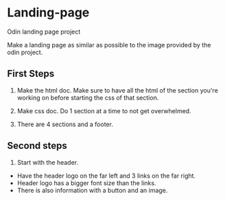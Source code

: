# Landing-page
Odin landing page project

Make a landing page as similar as possible to the image provided by the 
odin project.

## First Steps

1. Make the html doc. Make sure to have all the html of the section you're working on
before starting the css of that section.

2. Make css doc. Do 1 section at a time to not get overwhelmed.

3. There are 4 sections and a footer.

## Second steps

1. Start with the header.
- Have the header logo on the far left and 3 links on the far right.
- Header logo has a bigger font size than the links.
- There is also information with a button and an image.
